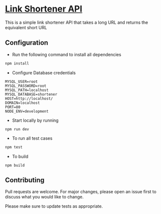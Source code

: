 # [Link Shortener API](https://iqx.herokuapp.com/api/v1/docs/)

This is a simple link shortener API that takes a long URL and returns the equivalent short URL

## Configuration

* Run the following command to install all dependencies

```bash
npm install
```

* Configure Database credentials

```env
MYSQL_USER=root
MYSQL_PASSWORD=root
MYSQL_PATH=localhost
MYSQL_DATABASE=shortener
HOST=http://localhost/
DOMAIN=localhost
PORT=80
NODE_ENV=development

```

* Start locally by running

```npm
npm run dev
```


* To run all test cases
```bash
npm test
```

* To build
```npm
npm build
```

## Contributing
Pull requests are welcome. For major changes, please open an issue first to discuss what you would like to change.

Please make sure to update tests as appropriate.
